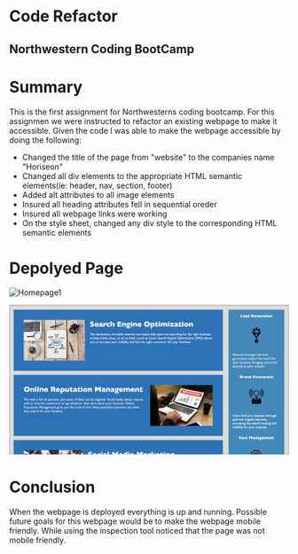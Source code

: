# Code Refactor
## Northwestern Coding BootCamp

# Summary

This is the first assignment for Northwesterns coding bootcamp. For this assignmen we were instructed to refactor an existing webpage to make it accessible.
Given the code I was able to make the webpage accessible by doing the following:
* Changed the title of the page from "website" to the companies name "Horiseon"
* Changed all div elements to the appropriate HTML semantic elements(ie: header, nav, section, footer)
* Added alt attributes to all image elements
* Insured all heading attributes fell in sequential oreder
* Insured all webpage links were working
* On the style sheet, changed any div style to the corresponding HTML semantic elements

# Depolyed Page

![Homepage1](./assets/images/Finish1.png)

![Homepage2](./assets/images/Finish2.png)

# Conclusion

When the webpage is deployed everything is up and running. Possible future goals for this webpage would be to make the webpage mobile friendly. While using the inspection tool noticed that the page was not mobile friendly.